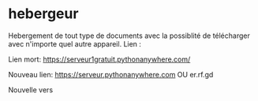 # hebergeur
Hebergement de tout type de documents avec la possiblité de télécharger avec n'importe quel autre appareil. Lien : 

Lien mort:
  https://serveur1gratuit.pythonanywhere.com/ 

Nouveau lien:
  https://serveur.pythonanywhere.com
    OU
  er.rf.gd

Nouvelle vers
